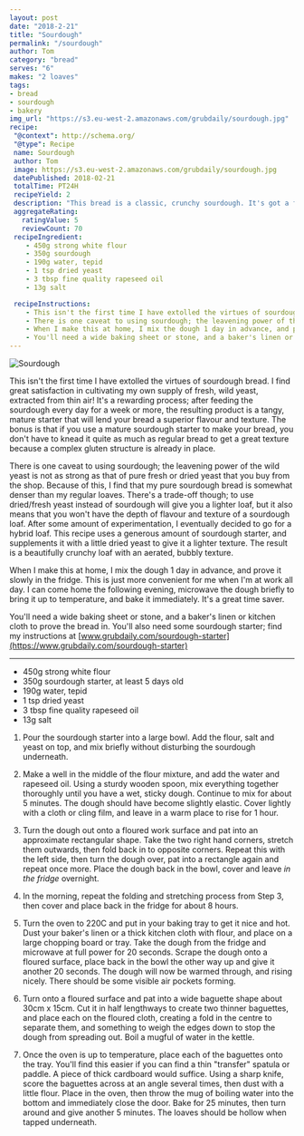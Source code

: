 ```yaml
---
layout: post
date: "2018-2-21"
title: "Sourdough"
permalink: "/sourdough"
author: Tom
category: "bread"
serves: "6"
makes: "2 loaves"
tags:
- bread
- sourdough
- bakery
img_url: "https://s3.eu-west-2.amazonaws.com/grubdaily/sourdough.jpg"
recipe:
 "@context": http://schema.org/
 "@type": Recipe
 name: Sourdough
 author: Tom
 image: https://s3.eu-west-2.amazonaws.com/grubdaily/sourdough.jpg
 datePublished: 2018-02-21
 totalTime: PT24H
 recipeYield: 2
 description: "This bread is a classic, crunchy sourdough. It's got a fantastic texture."
 aggregateRating:
   ratingValue: 5
   reviewCount: 70
 recipeIngredient:
    - 450g strong white flour
    - 350g sourdough
    - 190g water, tepid
    - 1 tsp dried yeast
    - 3 tbsp fine quality rapeseed oil
    - 13g salt

 recipeInstructions:
    - This isn't the first time I have extolled the virtues of sourdough bread. I find great satisfaction in cultivating my own supply of fresh, wild yeast, extracted from thin air! It's a rewarding process; after feeding a sourdough every day for a week or more, the resulting product is a tangy, mature starter that will lend your bread a superior flavour and texture. The bonus is that if you use a mature sourdough starter to make your bread, you don't have to knead it quite as much as regular bread to get a great texture because a complex gluten structure is already in place.
    - There is one caveat to using sourdough; the leavening power of the wild yeast is not as strong as that of pure fresh or dried yeast that you buy from the shop. Because of this, I find that my pure sourdough bread is somewhat denser than my regular loaves. There's a trade-off though; to use dried/fresh yeast instead of sourdough will give you a lighter loaf, but it also means that you won't have the depth of flavour and texture of a sourdough loaf. After some amount of experimentation, I eventually decided to go for a hybrid loaf. This recipe uses a generous amount of sourdough starter, and supplements it with a little dried yeast to give it a lighter texture. The result is a beautifully crunchy loaf with an aerated, bubbly texture.
    - When I make this at home, I mix the dough 1 day in advance, and prove it slowly in the fridge. This is just more convenient for me when I'm at work all day. I can come home the following evening, microwave the dough briefly to bring it up to temperature, and bake it immediately. It's a great time saver.
    - You'll need a wide baking sheet or stone, and a baker's linen or kitchen cloth to prove the bread in.
---
```

<img src="https://s3.eu-west-2.amazonaws.com/grubdaily/sourdough.jpg" alt="Sourdough" />

This isn't the first time I have extolled the virtues of sourdough bread. I find great satisfaction in cultivating my own supply of fresh, wild yeast, extracted from thin air! It's a rewarding process; after feeding the sourdough every day for a week or more, the resulting product is a tangy, mature starter that will lend your bread a superior flavour and texture. The bonus is that if you use a mature sourdough starter to make your bread, you don't have to knead it quite as much as regular bread to get a great texture because a complex gluten structure is already in place.

There is one caveat to using sourdough; the leavening power of the wild yeast is not as strong as that of pure fresh or dried yeast that you buy from the shop. Because of this, I find that my pure sourdough bread is somewhat denser than my regular loaves. There's a trade-off though; to use dried/fresh yeast instead of sourdough will give you a lighter loaf, but it also means that you won't have the depth of flavour and texture of a sourdough loaf. After some amount of experimentation, I eventually decided to go for a hybrid loaf. This recipe uses a generous amount of sourdough starter, and supplements it with a little dried yeast to give it a lighter texture. The result is a beautifully crunchy loaf with an aerated, bubbly texture.

When I make this at home, I mix the dough 1 day in advance, and prove it slowly in the fridge. This is just more convenient for me when I'm at work all day. I can come home the following evening, microwave the dough briefly to bring it up to temperature, and bake it immediately. It's a great time saver.

You'll need a wide baking sheet or stone, and a baker's linen or kitchen cloth to prove the bread in. You'll also need some sourdough starter; find my instructions at [www.grubdaily.com/sourdough-starter](https://www.grubdaily.com/sourdough-starter) 

---
* 450g strong white flour
* 350g sourdough starter, at least 5 days old
* 190g water, tepid
* 1 tsp dried yeast
* 3 tbsp fine quality rapeseed oil
* 13g salt

1. Pour the sourdough starter into a large bowl. Add the flour, salt and yeast on top, and mix briefly without disturbing the sourdough underneath.

2. Make a well in the middle of the flour mixture, and add the water and rapeseed oil. Using a sturdy wooden spoon, mix everything together thoroughly until you have a wet, sticky dough. Continue to mix for about 5 minutes. The dough should have become slightly elastic. Cover lightly with a cloth or cling film, and leave in a warm place to rise for 1 hour.

3. Turn the dough out onto a floured work surface and pat into an approximate rectangular shape. Take the two right hand corners, stretch them outwards, then fold back in to opposite corners. Repeat this with the left side, then turn the dough over, pat into a rectangle again and repeat once more. Place the dough back in the bowl, cover and leave _in the fridge_ overnight.

4. In the morning, repeat the folding and stretching process from Step 3, then cover and place back in the fridge for about 8 hours.

5. Turn the oven to 220C and put in your baking tray to get it nice and hot. Dust your baker's linen or a thick kitchen cloth with flour, and place on a large chopping board or tray. Take the dough from the fridge and microwave at full power for 20 seconds. Scrape the dough onto a floured surface, place back in the bowl the other way up and give it another 20 seconds. The dough will now be warmed through, and rising nicely. There should be some visible air pockets forming.

6. Turn onto a floured surface and pat into a wide baguette shape about 30cm x 15cm. Cut it in half lengthways to create two thinner baguettes, and place each on the floured cloth, creating a fold in the centre to separate them, and something to weigh the edges down to stop the dough from spreading out. Boil a mugful of water in the kettle.

7. Once the oven is up to temperature, place each of the baguettes onto the tray. You'll find this easier if you can find a thin "transfer" spatula or paddle. A piece of thick cardboard would suffice. Using a sharp knife, score the baguettes across at an angle several times, then dust with a little flour. Place in the oven, then throw the mug of boiling water into the bottom and immediately close the door. Bake for 25 minutes, then turn around and give another 5 minutes. The loaves should be hollow when tapped underneath.
